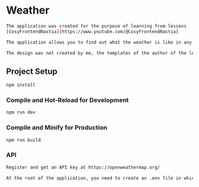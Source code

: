 # Weather
```sh
The application was created for the purpose of learning from lessons 
[CosyFrontendNastia](https://www.youtube.com/@CosyFrontendNastia)
```
```sh
The application allows you to find out what the weather is like in any city in the world.
```

```sh
The design was not created by me, the templates of the author of the lessons were used.
```
## Project Setup

```sh
npm install
```

### Compile and Hot-Reload for Development

```sh
npm run dev
```

### Compile and Minify for Production

```sh
npm run build
```
### API 
```sh
Register and get an API key at https://openweathermap.org/

At the root of the application, you need to create an .env file in which you need to write VITE_API_KEY=YOUR_API_KEY
```
